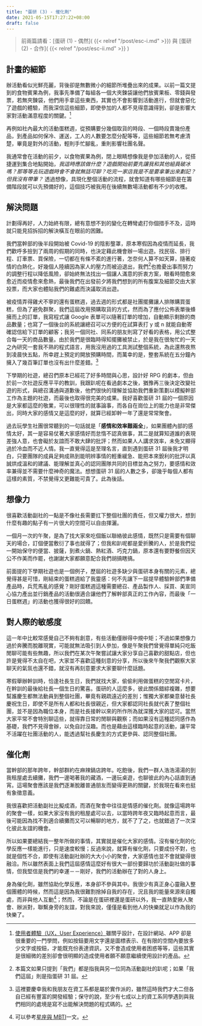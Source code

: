 ```yaml
---
title: "蛋研 (3) - 催化劑"
date: 2021-05-15T17:27:22+08:00
draft: false
---
```


> 前兩篇請看：[蛋研 (1) - 偶然]( {{< relref "/post/esc-i.md" >}}) 與 [蛋研 (2) - 合作]( {{< relref "/post/esc-ii.md" >}} )

## 計畫的細節

辦活動看似光鮮亮麗，背後卻是無數微小的細節所堆疊出來的成果。以前一篇文提到的食物賓果為例，我事先準備了每組各一個大夾鍊袋讓他們放賓果板、零錢與發票，若無夾鍊袋，他們用手拿這些東西，其實也不會影響到活動進行，但就會惡化了遊戲的體驗，而我深信這些細節，即使參加的人都不見得意識得到，卻是影響大家對活動滿意程度的關鍵。[^3]

再例如社內最大的活動蛋糕週，從預購要分幾個取貨的時段、一個時段賣幾份產品，到產品如何保冷、運送，工人的人數要怎麼分配等等，這些細節若無考慮清楚，畢竟是對外的活動，輕則手忙腳亂，重則影響社團名聲。

我通常會在活動的前夕，以食物賓果為例，閉上眼睛想像我是參加活動的人，從搭捷運到集合地點開始，*我這時應該做什麼？遊戲開始前要先讓我和其他組員破冰嗎？那等等去玩遊戲時會不會就無話可聊？吃完一家店我是不是要拿筆出來劃記？但我沒有帶筆？* 透過想像，具現化整個活動的流程，就會知道有哪些細節是在籌備階段就可以先預備好的，這個技巧被我用在後續無數場活動都有不少的收穫。

## 解決問題

計劃得再好，人力始終有限，總有意想不到的變化在轉彎處打你個措手不及，這時就只能見招拆招的解決橫亙在眼前的困難。

我們當幹部的後半段開始被 Covid-19 的陰影壟罩，原本寒假因為疫情而延長，我們歡呼多撿到了兩周的假期的同時，也決定藉此機會辦一場出遊。找民宿、排行程、訂車票、買保險，一切都在有條不紊的進行著，怎奈何人算不如天算，隨著疫情的白熱化，好幾個人陸續因為家人的壓力而被迫退出，我們[^2]也擔憂出事而努力的調整行程以降低風險，卻始終無法找出一個讓人滿意的折衷方案，眼看時間愈來愈近而疫情愈來愈熱，最後我們在出發前夕將我們想到的所有腹案及細節交由大家投票，而大家也體貼我們的難處而決議取消出遊。

被疫情弄得雞犬不寧的還有蛋糕週，過去週的形式都是社團擺攤讓人排隊購買蛋糕，但為了避免群聚，我們這屆改用預購取貨的方式，然而為了應付公佈表單後蜂擁而上的訂單，我寫程式讓 Google 表單可以隨著訂單的增加，自動顯示剩餘的商品數量；也寫了一個後台的系統讓總召可以方便的在試算表打 y 或 n 就能自動寄確認信給下訂單的顧客；我另一個同社、同系的朋友則寫了好看的表格，用公式整合每一天的商品數量。由於我們是很臨時得知擺攤被禁止，於是我在很匆忙的一天之內研究一套我不熟的程式語言，用我沒用過的工具測試整個系統，為此還熬夜熬到凌晨快五點，所幸趕上預定的開放預購時間，而萬幸的是，整套系統在五分鐘內擁入了幾百筆訂單也沒有出什麼差錯。[^4]

下學期的社遊，總召們原本已經花了好多時間與心思，設計好 RPG 的劇本，但由於前一次社遊反應平平的教訓，我跟趴呢在看過劇本之後，猶豫再三後決定改變社遊的形式，與總召溝通與道歉後，他們很快的理解並協助我們重新策劃以模擬幹部工作為主題的社遊，而最後也取得很完美的成果。我好喜歡蛋研 31 屆的一個原因是大家都這麼的敬業，可以很理性的就事論事，而各自在崗位上的能力也是非常傑出，同時大家的感情又是這麼的好，就算已經卸幹一年了還是常常聚會。

過去玩學生社團很常聽到的一句話就是「**感情和效率難兩全**」，如果團體內部的感情太好，其一是容易仗著大家感情好而怠惰不認真做事，其二是就算知道誰的表現差強人意，也會礙於友誼而不敢大肆的批評；然而如果人人講求效率，未免又顯得過於冷血而不近人情。我一直覺得這是至理名言，直到遇到蛋研 31 屆後我才明白，只要團隊的成員足夠成熟到能明辨事情的輕重緩急、能把本來銳利的批評以真誠烘成溫和的建議、能理解並真心的認同團隊共同的目標並為之努力，要感情和效率兼得並不需要什麼神奇的魔法。想想蛋研 31 屆的人數之多，卻幾乎每個人都有這樣的素質，不禁覺得又更難能可貴了。此為後話。

## 想像力

很喜歡活動副社的一點是不像社長需要扛下整個社團的責任，但又權力很大，想到什麼有趣的點子有一片很大的空間可以自由揮灑。

一個月一次的午聚，是為了找大家來吃個飯以聯絡彼此感情，既然只是需要有個聊天的場合，訂個便當敷衍了事也就得了；但我和趴呢都是愛折騰的人，於是我們從一開始保守的便當、披薩，到煮火鍋、熱紅酒、巧克力鍋，原本還有要野餐但因天公不作美而作罷，也謝謝大家都願意配合我們胡搞瞎搞。

前面提的下學期社遊也是一個例子，歷屆的社遊多缺少與蛋研本身有關的元素，總覺得甚是可惜，剛結束的蛋糕週給了我靈感：何不先讓下一屆提早體驗幹部們準備產品時，兵荒馬亂的感覺？剛好蛋糕週這種需要總召、產品製作人、採買、美宣同心協力產出並行銷產品的活動很適合讓他們了解幹部真正的工作內容，而最後「一日蛋糕週」的活動也獲得很好的回饋。

## 對人際的敏感度

這一年中比較常感覺自己不夠有創意，有些活動僅辦得中規中矩；不過如果想像力過於奔騰而脫離現實，可能就無法吸引到人參加，像是午聚我們曾覺得單純只吃飯閒聊可能有些無趣，所以我們在某次午聚嘗試讓大家分享自己喜歡的甜點店，但也許是覺得不太自在吧，大家並不喜歡這種刻意的分享，所以後來午聚我們觀察大家聊天的氣氛也還不錯，就沒有再刻意要求大家要聊什麼話題。

寒假舉辦幹訓時，恰逢社長生日，我們就找大家，偷偷利用做蛋糕的空閒寫卡片，在幹訓的最後給社長一個生日的驚喜。蛋研的人這麼多，彼此關係錯綜複雜，想要幫誰慶生都無法動員到整個社團，畢竟有親疏遠近的差別；惟獨大家都樂意替社長慶祝生日，即使不是所有人都和社長很親近，但大家都認同社長就代表了整個社團，並不是因為職位本身，而是社長接幹以來的所作所為就深獲大家的認可。當然大家平常不會特別聊這些，就得靠日常的閒聊與觀察；而如果沒有這種認同感作為基礎，我們不見得會辦，以免自討沒趣。而也是藉由這樣臨時起意的活動，讓平常不活躍在社團活動的人，能透過幫社長慶生的方式更參與、認同整個社團。

## 催化劑

當幹部的那年跨年，幹部群約在麻辣鍋店跨年。吃飽後，我們一群人浩浩湯湯的到我租屋處去續攤，我們一邊喝著我的藏酒，一邊玩桌遊，也聊彼此的內心話直到通宵。這場聚會應該是我們逐漸脫離普通朋友而變得更熟的關鍵，於我現在看來也挺有象徵意義。

我很喜歡把活動副社比擬成酒，而酒在聚會中往往是情感的催化劑。就像這場跨年的聚會一樣，如果大家沒有我的租屋處可以去，以當時跨年夜又臨時起意而言，最後可能因為找不到適合續攤而又可以暢聊的地方，就不了了之，也就錯過了一次深化彼此友誼的機會。

所以如果要總結我一整年所做的事情，其實就是催化大家的感情。沒有催化劑的化學反應一樣能進行，只是速度較慢；反過來說，就算有催化劑，只要成份不對，也就是個性不合，即使有活動副社辦的大大小小的聚會，大家感情也並不會就變得很融洽。所以雖然表面上我們這屆感情這麼好有很大一部份要歸功於活動副社做的事情，但我堅信是我們的幸運－－剛好，我們的活動辦在了對的人身上。

身為催化劑，雖然協助化學反應，本身卻不參與其中。我很少有真正身心靈融入整個團體的時候，然而這是因為我很難割捨掉自我的存在，況且我的能量來源來自獨處，而非與他人互動[^5]；然而，不論是在蛋研裡還是蛋研以外，我一直熱愛揪人聚會、辦派對，聯繫身旁的友誼，對我來說，僅僅是看到他人的快樂就足以作為我的快樂了。

<!-- 所以，能成為蛋研 31 屆的活動副社，真是我大學最幸運的事情之一呢。 -->


[^2]: 本篇文如果只提到「我們」都是指我與另一位同為活動副社的趴呢；如果「我們這屆」則是指蛋研 31 屆。
[^3]: [使用者體驗（UX，User Experience）](https://designtongue.me/小心-ux-就在你身邊-生活中的-使用者體驗/)雖關乎設計，在設計網站、APP 卻是很重要的一門學問，例如按鈕要用文字還是圖標表示、在有限的空間內要放多少文字或按鈕，才能既充份表達資訊，又不會造成使用者困惑等等，這些其實是很細微的差別卻會很明顯的造成使用者願不願意繼續使用設計的產品。
[^4]: 這裡要慶幸我和我朋友在資工系都是屬於實作派的，雖然這時我們才大二但各自已經有豐富的開發經驗；保守的說，至少有七成以上的資工系同學遇到與我們相同的處境是寫不出能解決問題的程式碼的。
[^5]: 可以參考[星座與 MBTI](https://blog.jameshsu.csie.org/post/星座與-mbti/#內向外向)一文。